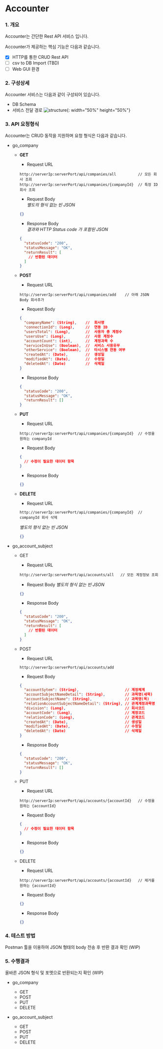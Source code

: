 # Accounter

### 1. 개요

Accounter는 간단한 Rest API 서비스 입니다.

Accounter가 제공하는 핵심 기능은 다음과 같습니다.

- [x] HTTP를 통한 CRUD Rest API
- [ ] csv to DB Import (TBD)
- [ ] Web GUI 환경

### 2. 구성상세

Accounter 서비스는 다음과 같이 구성되어 있습니다.

- DB Schema
  []()
- 서비스 전달 경로
  ![structure](./serviceStructure.png){: width="50%" height="50%"}

  
### 3. API 요청형식

Accounter는 CRUD 동작을 지원하며 요청 형식은 다음과 같습니다.

- go_company
  - **GET**  
    - Request URL
    ``` url
    http://serverIp:serverPort/api/companies/all          // 모든 회사 조회
    http://serverIp:serverPort/api/companies/{companyId}  // 특정 ID 회사 조회
    ```
    - Request Body  
    _별도의 형식 없는 빈 JSON_
    ``` json
    {}
    ```

    - Response Body  
    _결과와 HTTP Status code 가 포함된 JSON_
    ``` json
    {
      "statusCode": "200",
      "statusMessage": "OK",
      "returnResult": [
        // 반환된 데이터
      ]
    }
    ```
  
  - **POST** 
    - Request URL 
    ``` url
    http://serverIp:serverPort/api/companies/add    // 아래 JSON Body 회사추가
    ```

    - Request Body
    ``` json
    {  
      "companyName": (String),    //  회사명
      "connectionId": (Long),     //  연동 ID
      "usersTotal": (Long),       //  사용자 총 계정수
      "usersUse": (Long),         //  사용 계정수
      "accountCount": (int),      //  계정과목 수
      "serviceInUse": (Boolean),  //  서비스 사용유무
      "otherService": (Boolean),  //  타시스템 연동 여부
      "createdAt": (Date),        //  생성일
      "modifiedAt": (Date),       //  수정일
      "deletedAt": (Date)         //  삭제일
    }
    ```

    - Response Body
    ``` json
    {
      "statusCode": "200",
      "statusMessage": "OK",
      "returnResult": []
    }
    ```

  - **PUT**
    - Request URL
    ``` url
    http://serverIp:serverPort/api/companies/{companyId}  // 수정을 원하는 companyId
    ```
    - Request Body
    ``` json
    {
      // 수정이 필요한 데이터 항목
    }
    ```
    - Response Body
    ``` json
    {}
    ```


  - **DELETE**
    - Request URL
    ``` url
    http://serverIp:serverPort/api/companies/{companyId}  // companyId 회사 삭제
    ```
    _별도의 형식 없는 빈 JSON_
    ``` json
    {}
    ```

- go_account_subject
  - GET
    - Request URL
    ``` url
    http://serverIp:serverPort/api/accounts/all   // 모든 계정정보 조회
    ```
    - Request Body
    _별도의 형식 없는 빈 JSON_
    ``` json
    {}
    ```
    - Response Body
    ``` json
    {
      "statusCode": "200",
      "statusMessage": "OK",
      "returnResult": [
        // 반환된 데이터
      ]
    }
    ```

  - POST
    - Request URL
    ``` url
    http://serverIp:serverPort/api/accounts/add
    ```
    - Request Body
    ``` json
    {
      "accountSytem": (String),                     // 계정체계
      "accountSubjectNameDetail": (String),         // 과목명(세목)
      "accountSubjectName": (String),               // 과목명(목)
      "relationAccountSubjectNameDetail": (String), // 관계계정과목명
      "division": (Long),                           // 회사코드
      "accountCode": (Long),                        // 계정코드
      "relationCode": (Long),                       // 관계코드
      "createdAt": (Date),                          // 생성일
      "modifiedAt": (Date),                         // 수정일
      "deletedAt": (Date)                           // 삭제일
    }
    ```
    - Response Body
    ``` json
    {
      "statusCode": "200",
      "statusMessage": "OK",
      "returnResult": []
    }
    ```

  - PUT
    - Request URL
    ``` url
    http://serverIp:serverPort/api/accounts/{accountId}   // 수정을 원하는 {accountId}
    ```
    - Request Body
    ``` json
    {
      // 수정이 필요한 데이터 항목
    }
    ```
    - Response Body
    ``` json
    {}
    ```

  - DELETE
    - Request URL
    ``` url
    http://serverIp:serverPort/api/accounts/{accountId}   // 제거를 원하는 {accountId}
    ```
    - Request Body
    ``` json
    {}
    ```
    - Response Body
    ``` json
    {}
    ```

### 4. 테스트 방법

Postman 툴을 이용하여 JSON 형태의 body 전송 후 반환 결과 확인 (WIP)

### 5. 수행결과

올바른 JSON 형식 및 포멧으로 반환되는지 확인 (WIP)

- go_company
  - GET
  - POST
  - PUT
  - DELETE

- go_account_subject
  - GET
  - POST
  - PUT
  - DELETE
